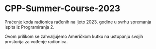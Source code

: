 # CPP-Summer-Course-2023

Praćenje koda radionica rađenih na ljeto 2023. godine u svrhu spremanja ispita iz Programiranja 2.

Ovom prilikom se zahvaljujemo Američkom kutku na ustupanju svojih prostorija za vođenje radionica.
